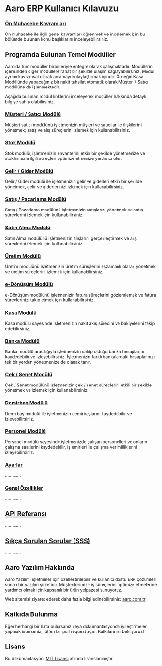 # Aaro ERP Kullanıcı Kılavuzu

### [Ön Muhasebe Kavramları](/OnMuhasebeGiris/Icindekiler.md)
Ön muhasebe ile ilgili genel kavramları öğrenmek ve incelemek için bu bölümde bulunan konu başlıklarını inceleyebilirsiniz.



## Programda Bulunan Temel Modüller

Aaro'da tüm modüller birbirleriyle entegre olarak çalışmaktadır. Modüllerin içerisinden diğer modüllere rahat bir şekilde ulaşım sağlayabilirsiniz. Modül ayrımı kavramsal olarak anlamayı kolaylaştırmak içindir. Örneğin Kasa Modülünde yapacağınız bir nakit tahsilat otomatik olarak Müşteri / Satıcı modülüne de işlenmektedir.

Aşağıda bulunan modül linklerini inceleyerek modüller hakkında detaylı bilgiye sahip olabilirsiniz.


### [Müşteri / Satıcı Modülü](/MusteriSatici/Icindekiler.md)

Müşteri satıcı modülünü işletmenizin müşteri ve satıcılar ile ilişkilerini yönetmek; satış ve alış süreçlerini izlemek için kullanabilirsiniz. 

### [Stok Modülü](/Stok/Icindekiler.md)

Stok modülü, işletmenizin envanterini etkin bir şekilde yönetmenize ve stoklarınızla ilgili süreçleri optimize etmenize yardımcı olur.

### [Gelir / Gider Modülü](/GelirGider/Icindekiler.md)

Gelir / Gider modülü ile işletmenizin gelir ve giderleri etkin bir şekilde yönetmek, gelir ve giderlerinizi izlemek için kullanabilirsiniz.

### [Satış / Pazarlama Modülü](/SatisPazarlama/Icindekiler.md)

Satış / Pazarlama modülünü işletmenizin satışlarını yönetmek ve satış süreçlerini izlemek için kullanabilirsiniz. 

### [Satın Alma Modülü](/SatinAlma/Icindekiler.md)

Satın Alma modülünü işletmenizin alışlarını gerçekleştirmek ve alış süreçlerini izlemek için kullanabilirsiniz. 

### [Üretim Modülü](/Uretim/Icindekiler.md)

Üretim modülünü işletmenizin üretim süreçlerini eşzamanlı olarak yönetmek ve üretim süreçlerini izlemek için kullanabilirsiniz. 

### [e-Dönüşüm Modülü](/E-Donusum/Icindekiler.md)

e-Dönüşüm modülünü işletmenizin fatura süreçlerini gözlemlemek ve fatura süreçlerinizi takip etmek için kullanabilirsiniz.

### [Kasa Modülü](/Kasa/Icindekiler.md)

Kasa modülü sayesinde işletmenizin nakit akış sürecini ve bakiyelerini takip edebilirsiniz. 

### [Banka Modülü](/Banka/Icindekiler.md)

Banka modülü aracılığıyla işletmenizin sahip olduğu banka hesaplarını kaydedebilir ve izleyebilirsiniz. İşletmenizin farklı bankalardaki hesaplarınızı tek bir yerden yönetmenize de olanak tanır.

### [Çek / Senet Modülü](/CekSenet/Icindekiler.md)

Çek / Senet modülünü işletmenizin çek / senet süreçlerini etkili bir şekilde yönetmek ve izlemek için kullanabilirsiniz. 

### [Demirbaş Modülü](/Demirbas/Icindekiler.md)

Demirbaş modülü ile işletmenizin demirbaşlarını kaydedebilir ve izleyebilirsiniz.

### [Personel Modülü](/Personel/Icindekiler.md)

Personel modülü sayesinde işletmenizde çalışan personelleri ve onların çalışma saatlerini kaydedebilir, iş emirleri ile çalışma verimliliklerini izleyebilirsiniz.

### [Ayarlar](/Ayarlar/Icindekiler.md)

.............

### [Genel Özellikler](/GenelOzellikler/Icindekiler.md)

.............

## [API Referansı](/API/Icindekiler.md)

.............

## [Sıkça Sorulan Sorular (SSS)](../sss.md)

.............


## Aaro Yazılım Hakkında

Aaro Yazılım, işletmeler için özelleştirilebilir ve kullanıcı dostu ERP çözümleri sunan bir yazılım şirketidir. Müşterilerimize iş süreçlerini optimize etmelerine yardımcı olmak için kapsamlı bir ürün yelpazesi sunuyoruz.

Web sitemizi ziyaret ederek daha fazla bilgi edinebilirsiniz: 
[aaro.com.tr](https://www.aaro.com.tr)

## Katkıda Bulunma

Eğer herhangi bir hata bulursanız veya dokümantasyonda iyileştirmeler yapmak isterseniz, lütfen bir pull request açın. Katkılarınızı bekliyoruz!

## Lisans

Bu dökümantasyon, [MIT Lisansı](LICENSE) altında lisanslanmıştır.
